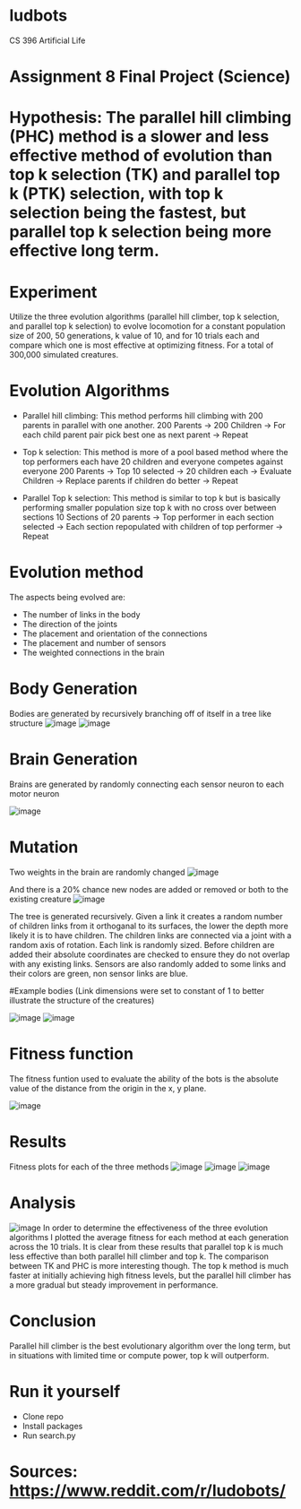 # ludbots
CS 396 Artificial Life

# Assignment 8 Final Project (Science)
# Hypothesis: The parallel hill climbing (PHC) method is a slower and less effective method of evolution than top k selection (TK) and parallel top k (PTK) selection, with top k selection being the fastest, but parallel top k selection being more effective long term. 

# Experiment
Utilize the three evolution algorithms (parallel hill climber, top k selection, and parallel top k selection) to evolve locomotion for a constant population size of 200, 50 generations, k value of 10, and for 10 trials each and compare which one is most effective at optimizing fitness. For a total of 300,000 simulated creatures.

# Evolution Algorithms
- Parallel hill climbing: This method performs hill climbing with 200 parents in parallel with one another. 
  200 Parents -> 200 Children -> For each child parent pair pick best one as next parent -> Repeat
  
- Top k selection: This method is more of a pool based method where the top performers each have 20 children and everyone competes against everyone
  200 Parents -> Top 10 selected -> 20 children each -> Evaluate Children -> Replace parents if children do better -> Repeat
  
- Parallel Top k selection: This method is similar to top k but is basically performing smaller population size top k with no cross over between sections
  10 Sections of 20 parents -> Top performer in each section selected -> Each section repopulated with children of top performer -> Repeat

# Evolution method
The aspects being evolved are:
- The number of links in the body
- The direction of the joints
- The placement and orientation of the connections
- The placement and number of sensors
- The weighted connections in the brain

# Body Generation
Bodies are generated by recursively branching off of itself in a tree like structure
![image](https://user-images.githubusercontent.com/71994929/224789866-c5a0fa80-9682-451f-8ad6-ff50945dc551.png)
![image](https://user-images.githubusercontent.com/71994929/219985253-679fc2ae-9e22-400a-8149-31074bdc24b9.png)


# Brain Generation
Brains are generated by randomly connecting each sensor neuron to each motor neuron

![image](https://user-images.githubusercontent.com/71994929/221658511-99b39269-b4fc-4b36-af75-feec3664d35b.png)

# Mutation
Two weights in the brain are randomly changed
![image](https://user-images.githubusercontent.com/71994929/221658858-36d37d13-561e-4f9b-9ac7-201b0cbff512.png)

And there is a 20% chance new nodes are added or removed or both to the existing creature
![image](https://user-images.githubusercontent.com/71994929/221660146-93e3dbc3-34d6-4e8b-b442-5014139a1bf1.png)

The tree is generated recursively. Given a link it creates a random number of children links from it orthoganal to its surfaces, the lower the depth more likely it is to have children. The children links are connected via a joint with a random axis of rotation. Each link is randomly sized. Before children are added their absolute coordinates are checked to ensure they do not overlap with any existing links. Sensors are also randomly added to some links and their colors are green, non sensor links are blue.

#Example bodies (Link dimensions were set to constant of 1 to better illustrate the structure of the creatures)

![image](https://user-images.githubusercontent.com/71994929/219984596-b5018e4c-8165-41f3-bbaa-cbcd474611e7.png)
![image](https://user-images.githubusercontent.com/71994929/219984674-ba58ce83-8f07-4fed-b704-9db52cab1c14.png)

# Fitness function
The fitness funtion used to evaluate the ability of the bots is the absolute value of the distance from the origin in the x, y plane.

![image](https://user-images.githubusercontent.com/71994929/221426053-0b7bc239-a616-4cff-a54f-e520d88a7fce.png)

# Results
Fitness plots for each of the three methods
![image](https://user-images.githubusercontent.com/71994929/224786653-cc20cd06-9d6d-4314-834b-1f61c5b7ee95.png)
![image](https://user-images.githubusercontent.com/71994929/224786709-5b68878f-ca64-44ce-aa13-ba01dc41d4a2.png)
![image](https://user-images.githubusercontent.com/71994929/224786771-8f3b67a7-e6b1-430e-b30d-b40498942e32.png)

# Analysis
![image](https://user-images.githubusercontent.com/71994929/224790007-2438abf9-841a-4d46-9388-9cb66f92232c.png)
In order to determine the effectiveness of the three evolution algorithms I plotted the average fitness for each method at each generation across the 10 trials. It is clear from these results that parallel top k is much less effective than both parallel hill climber and top k. The comparison between TK and PHC is more interesting though. The top k method is much faster at initially achieving high fitness levels, but the parallel hill climber has a more gradual but steady improvement in performance.

# Conclusion
Parallel hill climber is the best evolutionary algorithm over the long term, but in situations with limited time or compute power, top k will outperform.

# Run it yourself
- Clone repo
- Install packages
- Run search.py

# Sources: https://www.reddit.com/r/ludobots/


